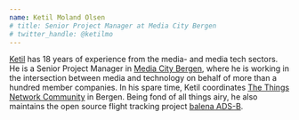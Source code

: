 ```yaml
---
name: Ketil Moland Olsen
# title: Senior Project Manager at Media City Bergen
# twitter_handle: @ketilmo
---
```

[Ketil](https://ketil.mo.land/) has 18 years of experience from the media- and media tech sectors. He is a Senior Project Manager in [Media City Bergen](https://mediacitybergen.no/), where he is working in the intersection between media and technology on behalf of more than a hundred member companies. In his spare time, Ketil coordinates [The Things Network Community](https://www.thethingsnetwork.org/community/bergen/) in Bergen. Being fond of all things airy, he also maintains the open source flight tracking project [balena ADS-B](https://github.com/ketilmo/balena-ads-b).
